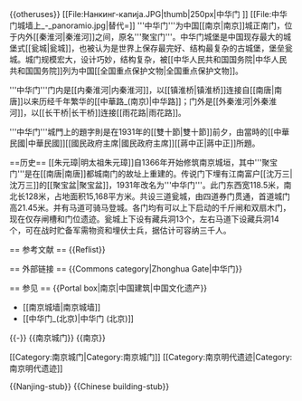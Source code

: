 {{otheruses}}
[[File:Нанкинг-капија.JPG|thumb|250px|中华门<gallery>
</gallery>]]
[[File:中华门城墙上_-_panoramio.jpg|替代=]]
'''中华门'''为中国[[南京|南京]]城正南门，位于内外[[秦淮河|秦淮河]]之间，原名'''聚宝门'''。中华门城堡是中国现存最大的城堡式[[瓮城|瓮城]]，也被认为是世界上保存最完好、结构最复杂的古城堡，堡垒瓮城。城门规模宏大，设计巧妙，结构复杂，被[[中华人民共和国国务院|中华人民共和国国务院]]列为中国[[全国重点保护文物|全国重点保护文物]]。

'''中华门'''门内是[[内秦淮河|内秦淮河]]，以[[镇淮桥|镇淮桥]]连接自[[南唐|南唐]]以来历经千年繁华的[[中華路_(南京)|中华路]]；门外是[[外秦淮河|外秦淮河]]，以[[长干桥|长干桥]]连接[[雨花路|雨花路]]。

'''中华门'''城門上的題字則是在1931年的[[雙十節|雙十節]]前夕，由當時的[[中華民國|中華民國]][[國民政府主席|國民政府主席]][[蔣中正|蔣中正]]所題。

==历史==
[[朱元璋|明太祖朱元璋]]自1366年开始修筑南京城垣，其中'''聚宝门'''是在[[南唐|南唐]]都城南门的故址上重建的。传说门下埋有江南富户[[沈万三|沈万三]]的[[聚宝盆|聚宝盆]]，1931年改名为'''中华门'''。此门东西宽118.5米，南北长128米，占地面积15,168平方米。共设三道瓮城，由四道券门贯通，首道城门高21.45米。并有马道可骑马登城。各门均有可以上下启动的千斤闸和双扇木门，现在仅存闸槽和门位遗迹。瓮城上下设有藏兵洞13个，左右马道下设藏兵洞14个，可在战时贮备军需物资和埋伏士兵，据估计可容纳三千人。

== 参考文献 ==
{{Reflist}}

== 外部链接 ==
{{Commons category|Zhonghua Gate|中华门}}

== 参见 ==
{{Portal box|南京|中国建筑|中国文化遗产}}
* [[南京城墙|南京城墙]]
* [[中华门_(北京)|中华门 (北京)]]

{{-}}
{{南京城门}}
{{南京}}

[[Category:南京城门|Category:南京城门]]
[[Category:南京明代遗迹|Category:南京明代遗迹]]

{{Nanjing-stub}}
{{Chinese building-stub}}